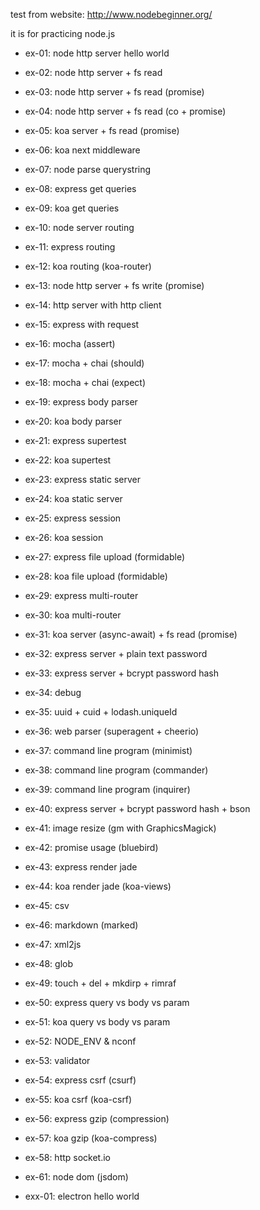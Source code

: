test from website: http://www.nodebeginner.org/

it is for practicing node.js

- ex-01: node http server hello world
- ex-02: node http server + fs read
- ex-03: node http server + fs read (promise)
- ex-04: node http server + fs read (co + promise)
- ex-05: koa server + fs read (promise)
- ex-06: koa next middleware
- ex-07: node parse querystring
- ex-08: express get queries
- ex-09: koa get queries
- ex-10: node server routing
- ex-11: express routing
- ex-12: koa routing (koa-router)
- ex-13: node http server + fs write (promise)
- ex-14: http server with http client
- ex-15: express with request
- ex-16: mocha (assert)
- ex-17: mocha + chai (should)
- ex-18: mocha + chai (expect)
- ex-19: express body parser
- ex-20: koa body parser
- ex-21: express supertest
- ex-22: koa supertest
- ex-23: express static server
- ex-24: koa static server
- ex-25: express session
- ex-26: koa session
- ex-27: express file upload (formidable)
- ex-28: koa file upload (formidable)
- ex-29: express multi-router
- ex-30: koa multi-router
- ex-31: koa server (async-await) + fs read (promise)
- ex-32: express server + plain text password
- ex-33: express server + bcrypt password hash
- ex-34: debug
- ex-35: uuid + cuid + lodash.uniqueId
- ex-36: web parser (superagent + cheerio)
- ex-37: command line program (minimist)
- ex-38: command line program (commander)
- ex-39: command line program (inquirer)
- ex-40: express server + bcrypt password hash + bson
- ex-41: image resize (gm with GraphicsMagick)
- ex-42: promise usage (bluebird)
- ex-43: express render jade
- ex-44: koa render jade (koa-views)
- ex-45: csv
- ex-46: markdown (marked)
- ex-47: xml2js
- ex-48: glob
- ex-49: touch + del + mkdirp + rimraf
- ex-50: express query vs body vs param
- ex-51: koa query vs body vs param
- ex-52: NODE_ENV & nconf
- ex-53: validator
- ex-54: express csrf (csurf)
- ex-55: koa csrf (koa-csrf)
- ex-56: express gzip (compression)
- ex-57: koa gzip (koa-compress)
- ex-58: http socket.io

- ex-61: node dom (jsdom)


- exx-01: electron hello world

